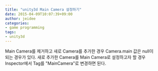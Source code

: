 ```yaml
---
title: "unity3d Main Camera 설정하기"
date: 2015-04-09T10:07:39+09:00
author: jeidee
categories:
- game programming
tags:
- unity3d
---
```


Main Camera를 제거하고 새로 Camera를 추가한 경우 Camera.main 값은 null이 되는 경우가 있다.
새로 추가한 Camera를 Main Camera로 설정하고자 할 경우 Inspector에서 Tag를 "MainCamera"로 변경하면 된다.